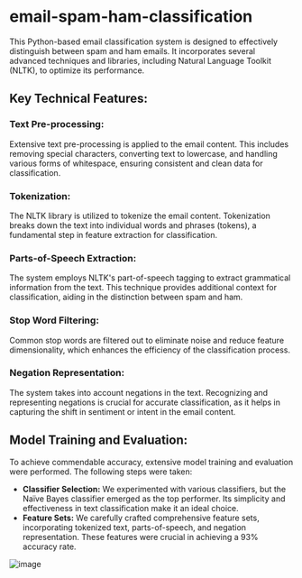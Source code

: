 # email-spam-ham-classification
<!DOCTYPE html>
<html>

<body>

<p>This Python-based email classification system is designed to effectively distinguish between spam and ham emails. It incorporates several advanced techniques and libraries, including Natural Language Toolkit (NLTK), to optimize its performance.</p>

<h2>Key Technical Features:</h2>

<h3>Text Pre-processing:</h3>
<p>Extensive text pre-processing is applied to the email content. This includes removing special characters, converting text to lowercase, and handling various forms of whitespace, ensuring consistent and clean data for classification.</p>

<h3>Tokenization:</h3>
<p>The NLTK library is utilized to tokenize the email content. Tokenization breaks down the text into individual words and phrases (tokens), a fundamental step in feature extraction for classification.</p>

<h3>Parts-of-Speech Extraction:</h3>
<p>The system employs NLTK's part-of-speech tagging to extract grammatical information from the text. This technique provides additional context for classification, aiding in the distinction between spam and ham.</p>

<h3>Stop Word Filtering:</h3>
<p>Common stop words are filtered out to eliminate noise and reduce feature dimensionality, which enhances the efficiency of the classification process.</p>

<h3>Negation Representation:</h3>
<p>The system takes into account negations in the text. Recognizing and representing negations is crucial for accurate classification, as it helps in capturing the shift in sentiment or intent in the email content.</p>

<h2>Model Training and Evaluation:</h2>
<p>To achieve commendable accuracy, extensive model training and evaluation were performed. The following steps were taken:</p>

<ul>
    <li><strong>Classifier Selection:</strong> We experimented with various classifiers, but the Naïve Bayes classifier emerged as the top performer. Its simplicity and effectiveness in text classification make it an ideal choice.</li>
    <li><strong>Feature Sets:</strong> We carefully crafted comprehensive feature sets, incorporating tokenized text, parts-of-speech, and negation representation. These features were crucial in achieving a 93% accuracy rate.</li>
</ul>


</body>
</html>

![image](https://github.com/sisirapathakamuri/email-spam-ham-classification/assets/149529159/5c278789-5e49-465d-97ed-be6639207e7b)
